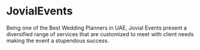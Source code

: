 # JovialEvents
Being one of the Best Wedding Planners in UAE, Jovial Events present a diversified range of services that are customized to meet with client needs making the event a stupendous success.
